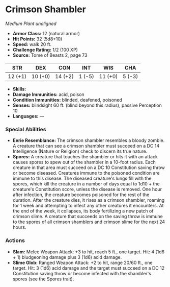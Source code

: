 # Crimson Shambler

*Medium* *Plant* *unaligned*

- **Armor Class:** 12 (natural armor)
- **Hit Points:** 32 (5d8+10)
- **Speed:** walk 20 ft.
- **Challenge Rating:** 1/2 (100 XP)
- **Source:** Tome of Beasts 2, page 73

| STR | DEX | CON | INT | WIS | CHA |
| --- | --- | --- | --- | --- | --- |
| 12 (+1) | 10 (+0) | 14 (+2) | 1 (-5) | 11 (+0) | 5 (-3) |

- **Skills:** 
- **Damage Immunities:** acid, poison
- **Condition Immunities:** blinded, deafened, poisoned
- **Senses:** blindsight 60 ft. (blind beyond this radius), passive Perception 10
- **Languages:** —

### Special Abilities

- **Eerie Resemblance:** The crimson shambler resembles a bloody zombie. A creature that can see a crimson shambler must succeed on a DC 14 Intelligence (Nature or Religion) check to discern its true nature.
- **Spores:** A creature that touches the shambler or hits it with an attack causes spores to spew out of the shambler in a 10-foot radius. Each creature in that area must succeed on a DC 10 Constitution saving throw or become diseased. Creatures immune to the poisoned condition are immune to this disease. The diseased creature's lungs fill with the spores, which kill the creature in a number of days equal to 1d10 + the creature's Constitution score, unless the disease is removed. One hour after infection, the creature becomes poisoned for the rest of the duration. After the creature dies, it rises as a crimson shambler, roaming for 1 week and attempting to infect any other creatures it encounters. At the end of the week, it collapses, its body fertilizing a new patch of crimson slime. A creature that succeeds on the saving throw is immune to the spores of all crimson shamblers and crimson slime for the next 24 hours.

### Actions

- **Slam:** Melee Weapon Attack: +3 to hit, reach 5 ft., one target. Hit: 4 (1d6 + 1) bludgeoning damage plus 3 (1d6) acid damage.
- **Slime Glob:** Ranged Weapon Attack: +2 to hit, range 20/60 ft., one target. Hit: 3 (1d6) acid damage and the target must succeed on a DC 12 Constitution saving throw or become infected with the shambler's spores (see the Spores trait).


